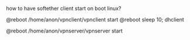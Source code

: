 how to have softether client start on boot linux?

@reboot /home/anon/vpnclient/vpnclient start
@reboot sleep 10; dhclient

@reboot /home/anon/vpnserver/vpnserver start

